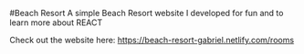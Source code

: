 #Beach Resort 
A simple Beach Resort website I developed for fun and to learn more about REACT

Check out the website here: https://beach-resort-gabriel.netlify.com/rooms

